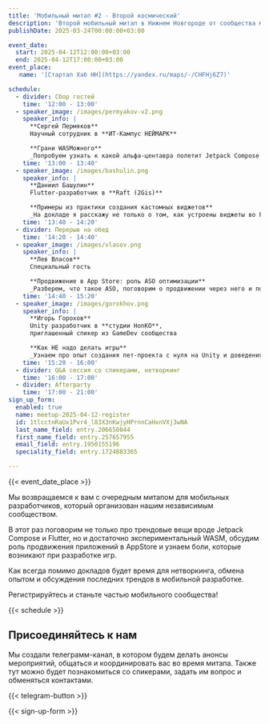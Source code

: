 ```yaml
---
title: 'Мобильный митап #2 - Второй космический'
description: 'Второй мобильный митап в Нижнем Новгороде от сообщества мобильных разработчиков. А космический он, потому что 12 апреля - день космонавтики.'
publishDate: 2025-03-24T00:00:00+03:00

event_date:
  start: 2025-04-12T12:00:00+03:00
  end: 2025-04-12T17:00:00+03:00
event_place:
   name: '[Стартап Хаб НН](https://yandex.ru/maps/-/CHFHj6Z7)'

schedule:
  - divider: Сбор гостей
    time: '12:00 - 13:00'
  - speaker_image: /images/permyakov-v2.png
    speaker_info: |
      **Сергей Пермяков**  
      Научный сотрудник в **ИТ-Кампус НЕЙМАРК**

      **Грани WASMожного**  
      _Попробуем узнать к какой альфа-центавра полетит Jetpack Compose в браузере._
    time: '13:00 - 13:40'
  - speaker_image: /images/bashulin.png
    speaker_info: |
      **Даниил Башулин**  
      Flutter-разработчик в **Raft (2Gis)**

      **Примеры из практики создания кастомных виджетов**  
      _На докладе я расскажу не только о том, как устроены виджеты во Flutter изнутри и поделюсь своим опытом, но и помогу разобраться с рендер-объектами. На примере разработок в проекте Balady от 2gis разберем как создавать динамические и гибко настраиваемые компоненты пользовательского интерфейса._
    time: '13:40 - 14:20'  
  - divider: Перерыв на обед
    time: '14:20 - 14:40'
  - speaker_image: /images/vlasov.png
    speaker_info: |
      **Лев Власов**  
      Специальный гость

      **Продвижение в App Store: роль ASO оптимизации**  
      _Разберем, что такое ASO, поговорим о продвижении через него и посмотрим как оно работает на примере моего приложения._
    time: '14:40 - 15:20'
  - speaker_image: /images/gorokhov.png
    speaker_info: |
      **Игорь Горохов**  
      Unity разработчик в **студии HonKO**,  
      приглашенный спикер из GameDev сообщества

      **Как НЕ надо делать игры**  
      _Узнаем про опыт создания пет-проекта с нуля на Unity и доведения его до продакшена. Поделюсь опытом "Как это было и что из этого стало"._
    time: '15:20 - 16:00'
  - divider: Q&A сессия со спикерами, нетворкинг
    time: '16:00 - 17:00'
  - divider: Afterparty
    time: '17:00 - 21:00'
sign_up_form:
  enabled: true
  name: meetup-2025-04-12-register
  id: 1tlcctnRaUx1Pvr4_l83X3nKwjyHPrnnCaHxnVXj3wNA
  last_name_field: entry.206650844
  first_name_field: entry.257657955
  email_field: entry.1950155196
  speciality_field: entry.1724883365

---
```


{{< event_date_place >}}

Мы возвращаемся к вам с очередным митапом для мобильных разработчиков, который организован нашим независимым сообществом.

В этот раз поговорим не только про трендовые вещи вроде Jetpack Compose и Flutter, но и достаточно экспериментальный WASM, обсудим роль продвижения приложений в AppStore и узнаем боли, которые возникают при разработке игр.

Как всегда помимо докладов будет время для нетворкинга, обмена опытом и обсуждения последних трендов в мобильной разработке.

Регистрируйтесь и станьте частью мобильного сообщества!

{{< schedule >}}

## Присоединяйтесь к нам

Мы создали телеграмм-канал, в котором будем делать анонсы мероприятий, общаться и координировать вас во время митапа. Также тут можно будет познакомиться со спикерами, задать им вопрос и обменяться контактами.

{{< telegram-button >}}

{{< sign-up-form >}}